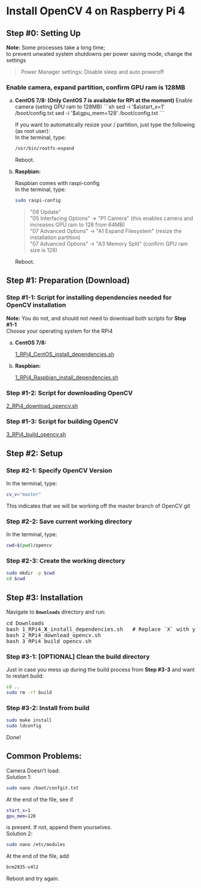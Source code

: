 
# Install OpenCV 4 on Raspberry Pi 4
## Step #0: Setting Up
**Note:** Some processes take a long time;  
to prevent unwated system shutdowns per power saving mode, change the settings
> Power Manager settings: Disable sleep and auto poweroff

### Enable camera, expand partition, confirm GPU ram is 128MB

<ol type="a">
  <li><b>CentOS 7/8: (Only CentOS 7 is available for RPi at the moment)</b>  
  Enable camera (seting GPU ram to 128MB)  
  ```sh
  sed -i '$a\start_x=1' /boot/config.txt
  sed -i '$a\gpu_mem=128' /boot/config.txt
  ```
  
  If you want to automatically resize your / partition, just type the following (as root user):  
  In the terminal, type:
  ```sh
  /usr/bin/rootfs-expand
  ```
  Reboot.
    
  <li><b>Raspbian:</b>  
  
  Raspbian comes with raspi-config  
  In the terminal, type:
  ```sh
  sudo raspi-config
  ```
  > "09 Update"  
  > "05 Interfacing Options" -> "P1 Camera" (this enables camera and increases GPU ram to 128 from 64MB)  
  > "07 Advanced Options" -> "A1 Expand Filesystem" (resize the installation partition)  
  > "07 Advanced Options" -> "A3 Memory Split" (confirm GPU ram size is 128)  
  
  Reboot.
</ol>


## Step #1: Preparation (Download)
### Step #1-1: Script for installing dependencies needed for OpenCV installation
**Note:** You do not, and should not need to download both scripts for **Step #1-1**  
Choose your operating system for the RPi4  
<ol type="a">
  <li><b>CentOS 7/8:</b>  
    
[1_RPi4_CentOS_install_dependencies.sh](1_RPi4_CentOS_install_dependencies.sh)  </li>
  <li><b>Raspbian:</b>  

[1_RPi4_Raspbian_install_dependencies.sh](1_RPi4_Raspbian_install_dependencies.sh)</li>
</ol>

### Step #1-2: Script for downloading OpenCV
[2_RPi4_download_opencv.sh](2_RPi4_download_opencv.sh)

### Step #1-3: Script for building OpenCV
[3_RPi4_build_opencv.sh](3_RPi4_build_opencv.sh)

## Step #2: Setup

### Step #2-1: Specify OpenCV Version
In the terminal, type:
```sh
cv_v="master"
```
This indicates that we will be working off the master branch of OpenCV git

### Step #2-2: Save current working directory
In the terminal, type:
```sh
cwd=$(pwd)/opencv
```

### Step #2-3: Create the working directory
```sh
sudo mkdir -p $cwd
cd $cwd
```


## Step #3: Installation
Navigate to **`Downloads`** directory and run:
<pre>
cd Downloads
bash 1_RPi4_<b>X</b>_install_dependencies.sh   # Replace `X` with your OS
bash 2_RPi4_download_opencv.sh
bash 3_RPi4_build_opencv.sh
</pre>

### Step #3-1: [OPTIONAL] Clean the build directory
Just in case you mess up during the build process from **Step #3-3** and want to restart build:
```sh
cd ..
sudo rm -rf build
```

### Step #3-2: Install from build
```sh
sudo make install
sudo ldconfig
```

Done!

## Common Problems:
Camera Doesn't load:  
 Solution 1:  
```sh
sudo nano /boot/confgit.txt
```
At the end of the file, see if
```sh
start_x=1
gpu_mem=128
```
is present. If not, append them yourselves.  
 Solution 2:
 ```sh
 sudo nano /etc/modules
 ```
 At the end of the file, add
 ```sh
 bcm2835-v4l2
```
Reboot and try again.  
